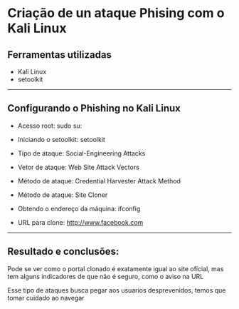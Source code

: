 # Criação de un ataque Phising com o Kali Linux

## Ferramentas utilizadas
 - Kali Linux
 - setoolkit
---
## Configurando o Phishing no Kali Linux
 - Acesso root: sudo su:
   
 - Iniciando o setoolkit: setoolkit

 - Tipo de ataque: Social-Engineering Attacks

 - Vetor de ataque: Web Site Attack Vectors

 - Método de ataque: Credential Harvester Attack Method

 - Método de ataque: Site Cloner

 - Obtendo o endereço da máquina: ifconfig

 - URL para clone: http://www.facebook.com

---

## Resultado e conclusões:
Pode se ver como o portal clonado é exatamente igual ao site oficial, mas tem alguns indicadores de que não é seguro, como o aviso na URL

Esse tipo de ataques busca pegar aos usuarios desprevenidos, temos que tomar cuidado ao navegar






